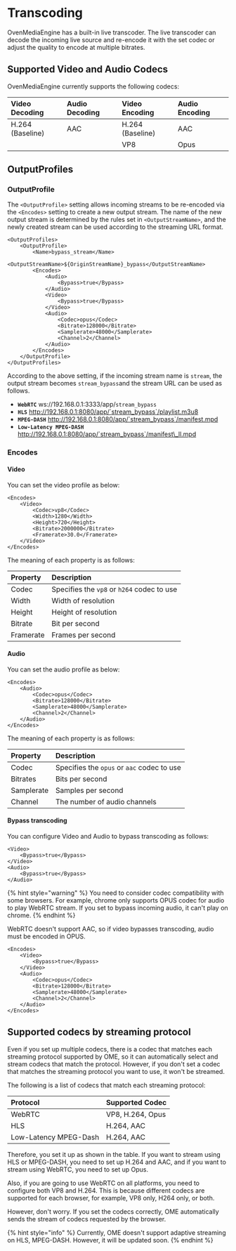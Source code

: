 # Transcoding

OvenMediaEngine has a built-in live transcoder. The live transcoder can decode the incoming live source and re-encode it with the set codec or adjust the quality to encode at multiple bitrates.

## Supported Video and Audio Codecs

OvenMediaEngine currently supports the following codecs:

| Video Decoding | Audio Decoding | Video Encoding | Audio Encoding |
| :--- | :--- | :--- | :--- |
| H.264 \(Baseline\) | AAC | H.264 \(Baseline\) | AAC |
|  |  | VP8 | Opus |

## OutputProfiles

### OutputProfile

The `<OutputProfile>` setting allows incoming streams to be re-encoded via the  `<Encodes>` setting to create a new output stream. The name of the new output stream is determined by the rules set in `<OutputStreamName>`, and the newly created stream can be used according to the streaming URL format.

```markup
<OutputProfiles>
	<OutputProfile>
		<Name>bypass_stream</Name>
		<OutputStreamName>${OriginStreamName}_bypass</OutputStreamName>
		<Encodes>
			<Audio>
				<Bypass>true</Bypass>
			</Audio>
			<Video>
				<Bypass>true</Bypass>
			</Video>
			<Audio>
				<Codec>opus</Codec>
				<Bitrate>128000</Bitrate>
				<Samplerate>48000</Samplerate>
				<Channel>2</Channel>
			</Audio>
		</Encodes>
	</OutputProfile>
</OutputProfiles>
```

According to the above setting, if the incoming stream name is `stream`, the output stream becomes `stream_bypass`and the stream URL can be used as follows.

* **`WebRTC`**    ws://192.168.0.1:3333/app/`stream_bypass`
* **`HLS`**       http://192.168.0.1:8080/app/`stream_bypass`/playlist.m3u8
* **`MPEG-DASH`** http://192.168.0.1:8080/app/`stream_bypass`/manifest.mpd
* **`Low-Latency MPEG-DASH`** http://192.168.0.1:8080/app/`stream_bypass`/manifest\_ll.mpd

### Encodes

#### Video

You can set the video profile as below:

```markup
<Encodes>
    <Video>
        <Codec>vp8</Codec>
        <Width>1280</Width>
        <Height>720</Height>
        <Bitrate>2000000</Bitrate>
        <Framerate>30.0</Framerate>
    </Video>
</Encodes>
```

The meaning of each property is as follows:

| Property | Description |
| :--- | :--- |
| Codec | Specifies the `vp8` or `h264` codec to use |
| Width | Width of resolution |
| Height | Height of resolution |
| Bitrate | Bit per second |
| Framerate | Frames per second |

#### Audio

You can set the audio profile as below:

```markup
<Encodes>
    <Audio>
        <Codec>opus</Codec>
        <Bitrate>128000</Bitrate>
        <Samplerate>48000</Samplerate>
        <Channel>2</Channel>
    </Audio>
</Encodes>
```

The meaning of each property is as follows:

| Property | Description |
| :--- | :--- |
| Codec | Specifies the `opus` or `aac` codec to use |
| Bitrates | Bits per second |
| Samplerate | Samples per second |
| Channel | The number of audio channels |

#### Bypass transcoding

You can configure Video and Audio to bypass transcoding as follows:

```markup
<Video>
    <Bypass>true</Bypass>
</Video>
<Audio>
    <Bypass>true</Bypass>
</Audio>
```

{% hint style="warning" %}
You need to consider codec compatibility with some browsers. For example, chrome only supports OPUS codec for audio to play WebRTC stream. If you set to bypass incoming audio, it can't play on chrome.
{% endhint %}

WebRTC doesn't support AAC, so if video bypasses transcoding, audio must be encoded in OPUS.

```markup
<Encodes>
    <Video>
        <Bypass>true</Bypass>
    </Video>
    <Audio>
        <Codec>opus</Codec>
        <Bitrate>128000</Bitrate>
        <Samplerate>48000</Samplerate>
        <Channel>2</Channel>
    </Audio>
</Encodes>
```

## Supported codecs by streaming protocol 

Even if you set up multiple codecs, there is a codec that matches each streaming protocol supported by OME, so it can automatically select and stream codecs that match the protocol. However, if you don't set a codec that matches the streaming protocol you want to use, it won't be streamed.

The following is a list of codecs that match each streaming protocol:

| Protocol | Supported Codec |
| :--- | :--- |
| WebRTC | VP8, H.264, Opus |
| HLS | H.264, AAC |
| Low-Latency MPEG-Dash | H.264, AAC |

Therefore, you set it up as shown in the table. If you want to stream using HLS or MPEG-DASH, you need to set up H.264 and AAC, and if you want to stream using WebRTC, you need to set up Opus.

Also, if you are going to use WebRTC on all platforms, you need to configure both VP8 and H.264. This is because different codecs are supported for each browser, for example, VP8 only, H264 only, or both.

However, don't worry. If you set the codecs correctly, OME automatically sends the stream of codecs requested by the browser.

{% hint style="info" %}
Currently, OME doesn't support adaptive streaming on HLS, MPEG-DASH. However, it will be updated soon.
{% endhint %}



